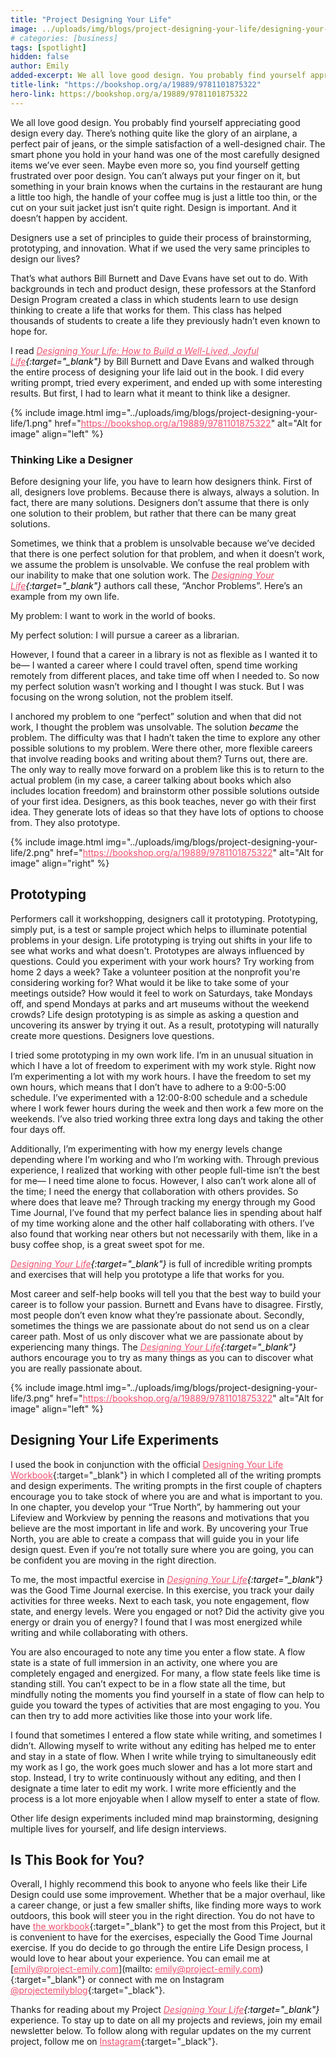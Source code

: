 ```yaml
---
title: "Project Designing Your Life"
image: ../uploads/img/blogs/project-designing-your-life/designing-your-life.jpg
# categories: [business]
tags: [spotlight]
hidden: false
author: Emily
added-excerpt: We all love good design. You probably find yourself appreciating good design every day. There’s nothing quite like the glory of an airplane, a perfect pair of jeans, or the simple satisfaction of a perfect chair. The smart phone you hold in your hand was one of the most carefully designed items we’ve ever seen. Maybe even more so, you find yourself getting frustrated over poor design. You can’t always put your finger on it, but something in your brain knows when the curtains in the restaurant are hung a little too high, the handle of your coffee mug is just a little too thin, or the cut on your suit jacket just isn’t quite right. Design is important. And it doesn’t happen by accident.
title-link: "https://bookshop.org/a/19889/9781101875322"
hero-link: https://bookshop.org/a/19889/9781101875322
---
```


<style> em {color: black;} p a {color: #f0506e;} figure a img {border: 2px solid black }</style>

We all love good design. You probably find yourself appreciating good design every day. There’s nothing quite like the glory of an airplane, a perfect pair of jeans, or the simple satisfaction of a well-designed chair. The smart phone you hold in your hand was one of the most carefully designed items we’ve ever seen. Maybe even more so, you find yourself getting frustrated over poor design. You can’t always put your finger on it, but something in your brain knows when the curtains in the restaurant are hung a little too high, the handle of your coffee mug is just a little too thin, or the cut on your suit jacket just isn’t quite right. Design is important. And it doesn’t happen by accident.

Designers use a set of principles to guide their process of brainstorming, prototyping, and innovation. What if we used the very same principles to design our lives?

That’s what authors Bill Burnett and Dave Evans have set out to do. With backgrounds in tech and product design, these professors at the Stanford Design Program created a class in which students learn to use design thinking to create a life that works for them. This class has helped thousands of students to create a life they previously hadn’t even known to hope for.

I read _[Designing Your Life: How to Build a Well-Lived, Joyful Life](https://bookshop.org/a/19889/9781101875322){:target="\_blank"}_ by Bill Burnett and Dave Evans and walked through the entire process of designing your life laid out in the book. I did every writing prompt, tried every experiment, and ended up with some interesting results. But first, I had to learn what it meant to think like a designer.

{% include image.html img="../uploads/img/blogs/project-designing-your-life/1.png" href="https://bookshop.org/a/19889/9781101875322" alt="Alt for image" align="left" %}

### Thinking Like a Designer

Before designing your life, you have to learn how designers think. First of all, designers love problems. Because there is always, always a solution. In fact, there are many solutions. Designers don’t assume that there is only one solution to their problem, but rather that there can be many great solutions.

Sometimes, we think that a problem is unsolvable because we’ve decided that there is one perfect solution for that problem, and when it doesn’t work, we assume the problem is unsolvable. We confuse the real problem with our inability to make that one solution work. The _[Designing Your Life](https://bookshop.org/a/19889/9781101875322){:target="\_blank"}_ authors call these, “Anchor Problems”. Here’s an example from my own life.

My problem: I want to work in the world of books.

My perfect solution: I will pursue a career as a librarian.

However, I found that a career in a library is not as flexible as I wanted it to be— I wanted a career where I could travel often, spend time working remotely from different places, and take time off when I needed to. So now my perfect solution wasn’t working and I thought I was stuck. But I was focusing on the wrong solution, not the problem itself.

I anchored my problem to one “perfect” solution and when that did not work, I thought the problem was unsolvable. The solution _became_ the problem. The difficulty was that I hadn’t taken the time to explore any other possible solutions to my problem. Were there other, more flexible careers that involve reading books and writing about them? Turns out, there are. The only way to really move forward on a problem like this is to return to the actual problem (in my case, a career talking about books which also includes location freedom) and brainstorm other possible solutions outside of your first idea. Designers, as this book teaches, never go with their first idea. They generate lots of ideas so that they have lots of options to choose from. They also prototype.

{% include image.html img="../uploads/img/blogs/project-designing-your-life/2.png" href="https://bookshop.org/a/19889/9781101875322" alt="Alt for image" align="right" %}

## Prototyping

Performers call it workshopping, designers call it prototyping. Prototyping, simply put, is a test or sample project which helps to illuminate potential problems in your design. Life prototyping is trying out shifts in your life to see what works and what doesn't. Prototypes are always influenced by questions. Could you experiment with your work hours? Try working from home 2 days a week? Take a volunteer position at the nonprofit you're considering working for? What would it be like to take some of your meetings outside? How would it feel to work on Saturdays, take Mondays off, and spend Mondays at parks and art museums without the weekend crowds? Life design prototyping is as simple as asking a question and uncovering its answer by trying it out. As a result, prototyping will naturally create more questions. Designers love questions.

I tried some prototyping in my own work life. I’m in an unusual situation in which I have a lot of freedom to experiment with my work style. Right now I’m experimenting a lot with my work hours. I have the freedom to set my own hours, which means that I don’t have to adhere to a 9:00-5:00 schedule. I’ve experimented with a 12:00-8:00 schedule and a schedule where I work fewer hours during the week and then work a few more on the weekends. I’ve also tried working three extra long days and taking the other four days off.

Additionally, I’m experimenting with how my energy levels change depending where I’m working and who I’m working with. Through previous experience, I realized that working with other people full-time isn’t the best for me— I need time alone to focus. However, I also can’t work alone all of the time; I need the energy that collaboration with others provides. So where does that leave me? Through tracking my energy through my Good Time Journal, I’ve found that my perfect balance lies in spending about half of my time working alone and the other half collaborating with others. I’ve also found that working near others but not necessarily with them, like in a busy coffee shop, is a great sweet spot for me.

_[Designing Your Life](https://bookshop.org/a/19889/9781101875322){:target="\_blank"}_ is full of incredible writing prompts and exercises that will help you prototype a life that works for you.

Most career and self-help books will tell you that the best way to build your career is to follow your passion. Burnett and Evans have to disagree. Firstly, most people don’t even know what they’re passionate about. Secondly, sometimes the things we are passionate about do not send us on a clear career path. Most of us only discover what we are passionate about by experiencing many things. The _[Designing Your Life](https://bookshop.org/a/19889/9781101875322){:target="\_blank"}_ authors encourage you to try as many things as you can to discover what you are really passionate about.

{% include image.html img="../uploads/img/blogs/project-designing-your-life/3.png" href="https://bookshop.org/a/19889/9781101875322" alt="Alt for image" align="left" %}

## Designing Your Life Experiments

I used the book in conjunction with the official [Designing Your Life Workbook](https://bookshop.org/a/19889/9781524761813){:target="\_blank"} in which I completed all of the writing prompts and design experiments. The writing prompts in the first couple of chapters encourage you to take stock of where you are and what is important to you. In one chapter, you develop your “True North”, by hammering out your Lifeview and Workview by penning the reasons and motivations that you believe are the most important in life and work. By uncovering your True North, you are able to create a compass that will guide you in your life design quest. Even if you’re not totally sure where you are going, you can be confident you are moving in the right direction.

To me, the most impactful exercise in _[Designing Your Life](https://bookshop.org/a/19889/9781101875322){:target="\_blank"}_ was the Good Time Journal exercise. In this exercise, you track your daily activities for three weeks. Next to each task, you note engagement, flow state, and energy levels. Were you engaged or not? Did the activity give you energy or drain you of energy? I found that I was most energized while writing and while collaborating with others.

You are also encouraged to note any time you enter a flow state. A flow state is a state of full immersion in an activity, one where you are completely engaged and energized. For many, a flow state feels like time is standing still. You can’t expect to be in a flow state all the time, but mindfully noting the moments you find yourself in a state of flow can help to guide you toward the types of activities that are most engaging to you. You can then try to add more activities like those into your work life.

I found that sometimes I entered a flow state while writing, and sometimes I didn’t. Allowing myself to write without any editing has helped me to enter and stay in a state of flow. When I write while trying to simultaneously edit my work as I go, the work goes much slower and has a lot more start and stop. Instead, I try to write continuously without any editing, and then I designate a time later to edit my work. I write more efficiently and the process is a lot more enjoyable when I allow myself to enter a state of flow.

Other life design experiments included mind map brainstorming, designing multiple lives for yourself, and life design interviews.

## Is This Book for You?

Overall, I highly recommend this book to anyone who feels like their Life Design could use some improvement. Whether that be a major overhaul, like a career change, or just a few smaller shifts, like finding more ways to work outdoors, this book will steer you in the right direction.
You do not have to have [the workbook](https://bookshop.org/a/19889/9781524761813){:target="\_blank"} to get the most from this Project, but it is convenient to have for the exercises, especially the Good Time Journal exercise. If you do decide to go through the entire Life Design process, I would love to hear about your experience. You can email me at [emily@project-emily.com](mailto: emily@project-emily.com){:target="\_blank"} or connect with me on Instagram [@projectemilyblog](https://www.instagram.com/projectemilyblog/){:target="\_black"}.

Thanks for reading about my Project _[Designing Your Life](https://bookshop.org/a/19889/9781101875322){:target="\_blank"}_ experience. To stay up to date on all my projects and reviews, join my email newsletter below. To follow along with regular updates on the my current project, follow me on [Instagram](https://www.instagram.com/projectemilyblog/){:target="\_black"}.
